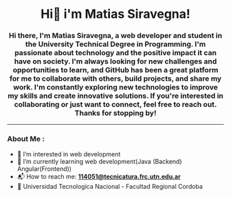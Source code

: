  <h1 align=" center">Hi👋 i'm Matias Siravegna!</h1>
 <h3 align=" center"> Hi there, I'm Matias Siravegna, a web developer and student in the University Technical Degree in Programming. I'm passionate about technology and the positive impact it can have on society. I'm always looking for new challenges and opportunities to learn, and GitHub has been a great platform for me to collaborate with others, build projects, and share my work. I'm constantly exploring new technologies to improve my skills and create innovative solutions. If you're interested in collaborating or just want to connect, feel free to reach out. Thanks for stopping by!</h3>


---
### About Me :

- 👀 I’m interested in web development 
- 🌱 I’m currently learning web development(Java (Backend) Angular(Frontend))
- 📬 How to reach me: **114051@tecnicatura.frc.utn.edu.ar**
- 🏫 Universidad Tecnologica Nacional - Facultad Regional Cordoba

